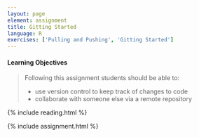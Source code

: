 ```yaml
---
layout: page
element: assignment
title: Gitting Started
language: R
exercises: ['Pulling and Pushing', 'Gitting Started']
---
```


#### Learning Objectives

> Following this assignment students should be able to:
>
> - use version control to keep track of changes to code
> - collaborate with someone else via a remote repository

{% include reading.html %}

{% include assignment.html %}
